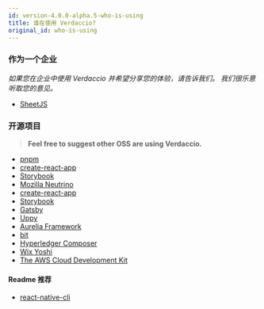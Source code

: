 ```yaml
---
id: version-4.0.0-alpha.5-who-is-using
title: 谁在使用 Verdaccio?
original_id: who-is-using
---
```


### 作为一个企业

*如果您在企业中使用 Verdaccio 并希望分享您的体验，请告诉我们。 我们很乐意听取您的意见。*

* [SheetJS](https://sheetjs.com/)

### 开源项目

> **Feel free to suggest other OSS are using Verdaccio.**

* [pnpm](https://pnpm.js.org/)
* [create-react-app](https://facebook.github.io/create-react-app/)
* [Storybook](https://storybook.js.org/)
* [Mozilla Neutrino](https://neutrinojs.org/)
* [create-react-app](https://github.com/facebook/create-react-app/blob/master/CONTRIBUTING.md#contributing-to-e2e-end-to-end-tests)
* [Storybook](https://github.com/storybooks/storybook)
* [Gatsby](https://github.com/gatsbyjs/gatsby)
* [Uppy](https://github.com/transloadit/uppy)
* [Aurelia Framework](https://github.com/aurelia)
* [bit](https://github.com/teambit/bit)
* [Hyperledger Composer](https://github.com/hyperledger/composer)
* [Wix Yoshi](https://github.com/wix/yoshi)
* [The AWS Cloud Development Kit](https://github.com/awslabs/aws-cdk)

#### Readme 推荐

* [react-native-cli](https://github.com/react-native-community/react-native-cli/blob/master/CONTRIBUTING.md)